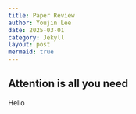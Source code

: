 ```yaml
---
title: Paper Review
author: Youjin Lee
date: 2025-03-01
category: Jekyll
layout: post
mermaid: true
---
```



## Attention is all you need

Hello
